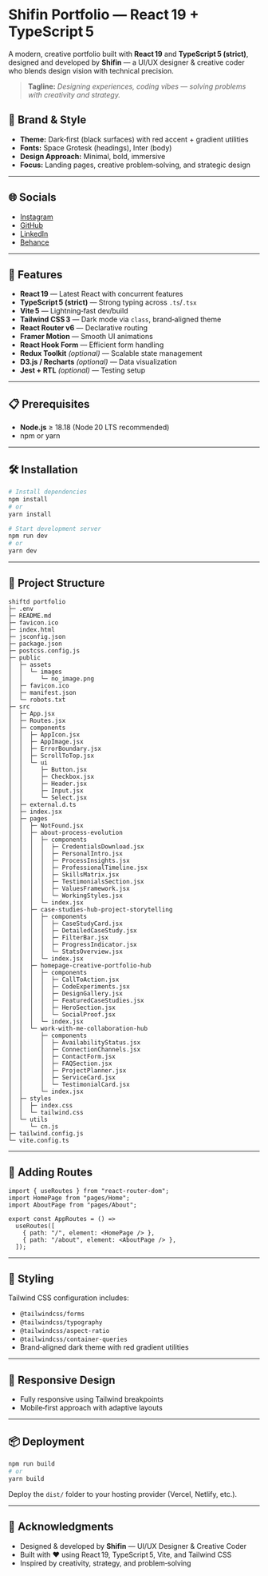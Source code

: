 # Shifin Portfolio — React 19 + TypeScript 5

A modern, creative portfolio built with **React 19** and **TypeScript 5 (strict)**, designed and developed by **Shifin** — a UI/UX designer & creative coder who blends design vision with technical precision.

> **Tagline:** *Designing experiences, coding vibes — solving problems with creativity and strategy.*

## 🎨 Brand & Style

- **Theme:** Dark‑first (black surfaces) with red accent + gradient utilities
- **Fonts:** Space Grotesk (headings), Inter (body)
- **Design Approach:** Minimal, bold, immersive
- **Focus:** Landing pages, creative problem‑solving, and strategic design

---

## 🌐 Socials

- [Instagram](https://instagram.com/)
- [GitHub](https://github.com/)
- [LinkedIn](https://linkedin.com/)
- [Behance](https://behance.net/)

---

## 🚀 Features

- **React 19** — Latest React with concurrent features
- **TypeScript 5 (strict)** — Strong typing across `.ts`/`.tsx`
- **Vite 5** — Lightning‑fast dev/build
- **Tailwind CSS 3** — Dark mode via `class`, brand‑aligned theme
- **React Router v6** — Declarative routing
- **Framer Motion** — Smooth UI animations
- **React Hook Form** — Efficient form handling
- **Redux Toolkit** *(optional)* — Scalable state management
- **D3.js / Recharts** *(optional)* — Data visualization
- **Jest + RTL** *(optional)* — Testing setup

---

## 📋 Prerequisites

- **Node.js** ≥ 18.18 (Node 20 LTS recommended)
- npm or yarn

---

## 🛠️ Installation

```bash
# Install dependencies
npm install
# or
yarn install

# Start development server
npm run dev
# or
yarn dev
```

---

## 📁 Project Structure

```shell
shiftd portfolio
├─ .env
├─ README.md
├─ favicon.ico
├─ index.html
├─ jsconfig.json
├─ package.json
├─ postcss.config.js
├─ public
│  ├─ assets
│  │  └─ images
│  │     └─ no_image.png
│  ├─ favicon.ico
│  ├─ manifest.json
│  └─ robots.txt
├─ src
│  ├─ App.jsx
│  ├─ Routes.jsx
│  ├─ components
│  │  ├─ AppIcon.jsx
│  │  ├─ AppImage.jsx
│  │  ├─ ErrorBoundary.jsx
│  │  ├─ ScrollToTop.jsx
│  │  └─ ui
│  │     ├─ Button.jsx
│  │     ├─ Checkbox.jsx
│  │     ├─ Header.jsx
│  │     ├─ Input.jsx
│  │     └─ Select.jsx
│  ├─ external.d.ts
│  ├─ index.jsx
│  ├─ pages
│  │  ├─ NotFound.jsx
│  │  ├─ about-process-evolution
│  │  │  ├─ components
│  │  │  │  ├─ CredentialsDownload.jsx
│  │  │  │  ├─ PersonalIntro.jsx
│  │  │  │  ├─ ProcessInsights.jsx
│  │  │  │  ├─ ProfessionalTimeline.jsx
│  │  │  │  ├─ SkillsMatrix.jsx
│  │  │  │  ├─ TestimonialsSection.jsx
│  │  │  │  ├─ ValuesFramework.jsx
│  │  │  │  └─ WorkingStyles.jsx
│  │  │  └─ index.jsx
│  │  ├─ case-studies-hub-project-storytelling
│  │  │  ├─ components
│  │  │  │  ├─ CaseStudyCard.jsx
│  │  │  │  ├─ DetailedCaseStudy.jsx
│  │  │  │  ├─ FilterBar.jsx
│  │  │  │  ├─ ProgressIndicator.jsx
│  │  │  │  └─ StatsOverview.jsx
│  │  │  └─ index.jsx
│  │  ├─ homepage-creative-portfolio-hub
│  │  │  ├─ components
│  │  │  │  ├─ CallToAction.jsx
│  │  │  │  ├─ CodeExperiments.jsx
│  │  │  │  ├─ DesignGallery.jsx
│  │  │  │  ├─ FeaturedCaseStudies.jsx
│  │  │  │  ├─ HeroSection.jsx
│  │  │  │  └─ SocialProof.jsx
│  │  │  └─ index.jsx
│  │  └─ work-with-me-collaboration-hub
│  │     ├─ components
│  │     │  ├─ AvailabilityStatus.jsx
│  │     │  ├─ ConnectionChannels.jsx
│  │     │  ├─ ContactForm.jsx
│  │     │  ├─ FAQSection.jsx
│  │     │  ├─ ProjectPlanner.jsx
│  │     │  ├─ ServiceCard.jsx
│  │     │  └─ TestimonialCard.jsx
│  │     └─ index.jsx
│  ├─ styles
│  │  ├─ index.css
│  │  └─ tailwind.css
│  └─ utils
│     └─ cn.js
├─ tailwind.config.js
└─ vite.config.ts
```

---

## 🧩 Adding Routes

```tsx
import { useRoutes } from "react-router-dom";
import HomePage from "pages/Home";
import AboutPage from "pages/About";

export const AppRoutes = () =>
  useRoutes([
    { path: "/", element: <HomePage /> },
    { path: "/about", element: <AboutPage /> },
  ]);
```

---

## 🎨 Styling

Tailwind CSS configuration includes:

- `@tailwindcss/forms`
- `@tailwindcss/typography`
- `@tailwindcss/aspect-ratio`
- `@tailwindcss/container-queries`
- Brand‑aligned dark theme with red gradient utilities

---

## 📱 Responsive Design

- Fully responsive using Tailwind breakpoints
- Mobile‑first approach with adaptive layouts

---

## 📦 Deployment

```bash
npm run build
# or
yarn build
```

Deploy the `dist/` folder to your hosting provider (Vercel, Netlify, etc.).

---

## 🙏 Acknowledgments

- Designed & developed by **Shifin** — UI/UX Designer & Creative Coder
- Built with ❤️ using React 19, TypeScript 5, Vite, and Tailwind CSS
- Inspired by creativity, strategy, and problem‑solving
```
